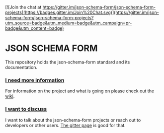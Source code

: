 [![Join the chat at https://gitter.im/json-schema-form/json-schema-form-projects](https://badges.gitter.im/Join%20Chat.svg)](https://gitter.im/json-schema-form/json-schema-form-projects?utm_source=badge&utm_medium=badge&utm_campaign=pr-badge&utm_content=badge)


# JSON SCHEMA FORM

This repository holds the json-schema-form standard and its documentation.

### [I need more information](https://github.com/json-schema-form/json-schema-form/wiki)
For information on the project and what is going on please check out the [wiki](https://github.com/json-schema-form/json-schema-form/wiki).

### [I want to discuss](https://gitter.im/json-schema-form/json-schema-form-projects)
I want to talk about the json-schema-form projects or reach out to developers or other users. 
[The gitter page](https://gitter.im/json-schema-form/json-schema-form-projects) is good for that.
